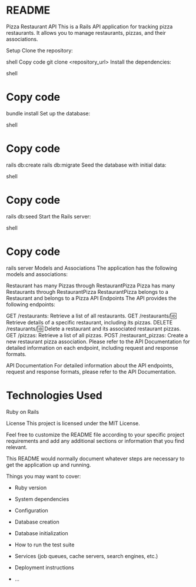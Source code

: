 # README

Pizza Restaurant API
This is a Rails API application for tracking pizza restaurants. It allows you to manage restaurants, pizzas, and their associations.

Setup
Clone the repository:

shell
Copy code
git clone <repository_url>
Install the dependencies:

shell
# Copy code
bundle install
Set up the database:

shell
# Copy code
rails db:create
rails db:migrate
Seed the database with initial data:

shell
# Copy code
rails db:seed
Start the Rails server:

shell
# Copy code
rails server
Models and Associations
The application has the following models and associations:

Restaurant has many Pizzas through RestaurantPizza
Pizza has many Restaurants through RestaurantPizza
RestaurantPizza belongs to a Restaurant and belongs to a Pizza
API Endpoints
The API provides the following endpoints:

GET /restaurants: Retrieve a list of all restaurants.
GET /restaurants/:id: Retrieve details of a specific restaurant, including its pizzas.
DELETE /restaurants/:id: Delete a restaurant and its associated restaurant pizzas.
GET /pizzas: Retrieve a list of all pizzas.
POST /restaurant_pizzas: Create a new restaurant pizza association.
Please refer to the API Documentation for detailed information on each endpoint, including request and response formats.

API Documentation
For detailed information about the API endpoints, request and response formats, please refer to the API Documentation.

# Technologies Used
Ruby on Rails


License
This project is licensed under the MIT License.

Feel free to customize the README file according to your specific project requirements and add any additional sections or information that you find relevant.





This README would normally document whatever steps are necessary to get the
application up and running.

Things you may want to cover:

* Ruby version

* System dependencies

* Configuration

* Database creation

* Database initialization

* How to run the test suite

* Services (job queues, cache servers, search engines, etc.)

* Deployment instructions

* ...
